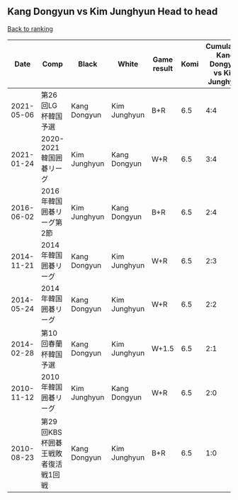 ## Kang Dongyun vs Kim Junghyun Head to head

[Back to ranking](../../index.md)




| **Date** | **Comp** | **Black** | **White** | **Game result** | **Komi** | **Cumulative Kang Dongyun vs Kim Junghyun** | **Kang Dongyun streak** | **Kim Junghyun streak** | 
| --- | --- | --- | --- | --- | --- | --- | --- | --- |
| 2021-05-06 | 第26回LG杯韓国予選 | Kang Dongyun | Kim Junghyun | B+R | 6.5 | 4:4 | 2 | 0 | 
| 2021-01-24 | 2020-2021韓国囲碁リーグ | Kim Junghyun | Kang Dongyun | W+R | 6.5 | 3:4 | 1 | 0 | 
| 2016-06-02 | 2016年韓国囲碁リーグ第2節 | Kim Junghyun | Kang Dongyun | B+R | 6.5 | 2:4 | 0 | 4 | 
| 2014-11-21 | 2014年韓国囲碁リーグ | Kang Dongyun | Kim Junghyun | W+R | 6.5 | 2:3 | 0 | 3 | 
| 2014-05-24 | 2014年韓国囲碁リーグ | Kang Dongyun | Kim Junghyun | W+R | 6.5 | 2:2 | 0 | 2 | 
| 2014-02-28 | 第10回春蘭杯韓国予選 | Kang Dongyun | Kim Junghyun | W+1.5 | 6.5 | 2:1 | 0 | 1 | 
| 2010-11-12 | 2010年韓国囲碁リーグ | Kim Junghyun | Kang Dongyun | W+R | 6.5 | 2:0 | 2 | 0 | 
| 2010-08-23 | 第29回KBS杯囲碁王戦敗者復活戦1回戦 | Kang Dongyun | Kim Junghyun | B+R | 6.5 | 1:0 | 1 | 0 |




